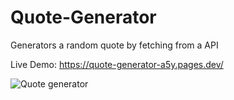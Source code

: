 # Quote-Generator
Generators a random quote by fetching from a API

Live Demo: https://quote-generator-a5y.pages.dev/

![Quote generator](https://user-images.githubusercontent.com/25801484/172543373-9fb5d5d9-daa9-4350-84ce-8ecc2d4d1ab6.PNG)
